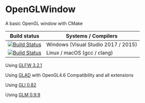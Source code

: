 # OpenGLWindow
A basic OpenGL window with CMake

| Build status          | Systems / Compilers         |
| ------------- | ------------------------------------------ |
| [![Build Status](https://ci.appveyor.com/api/projects/status/sy1upoi0lgx3s5f6?svg=true)](https://ci.appveyor.com/project/euangelion666/openglwindow) | Windows (Visual Studio 2017 / 2015) |
| [![Build Status](https://travis-ci.org/euangelion666/OpenGLWindow.svg?branch=master)](https://travis-ci.org/euangelion666/OpenGLWindow) | Linux / macOS (gcc / clang) |


Using [GLFW 3.2.1](https://github.com/glfw/glfw)

Using [GLAD](https://github.com/Dav1dde/glad) with OpenGL4.6 Compatibility and all extensions

Using [GLI 0.82](https://github.com/g-truc/gli)

Using [GLM 0.9.9](https://github.com/g-truc/glm)
